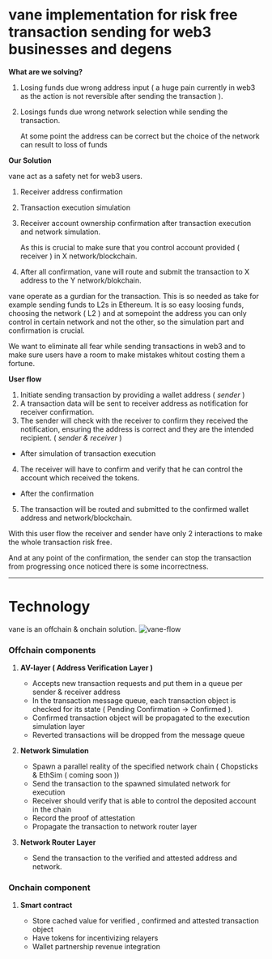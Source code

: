 # vane implementation for risk free transaction sending for web3 businesses and degens

**What are we solving?**

1. Losing funds due wrong address input ( a huge pain currently in web3 as the action is not reversible after sending the transaction ).
2. Losings funds due wrong network selection while sending the transaction.
   
   At some point the address can be correct but the choice of the network can result to loss of funds

**Our Solution**

vane act as a safety net for web3 users.

1. Receiver address confirmation
2. Transaction execution simulation
3. Receiver account ownership confirmation after transaction execution and network simulation. 

    As this is crucial to make sure that you control account provided ( receiver ) in X network/blockchain.
4. After all confirmation, vane will route and submit the transaction to X address to the Y network/blokchain.

vane operate as a gurdian for the transaction. This is so needed as take for example sending funds to L2s in Ethereum. It is so easy loosing funds, choosing the network ( L2 ) and at somepoint the address you can only control in certain network and not the other, so the simulation part and confirmation is crucial.

We want to eliminate all fear while sending transactions in web3 and to make sure users have a room to make mistakes whitout costing them a fortune.

**User flow**

1.  Initiate sending transaction by providing a wallet address ( *sender* )
2.  A transaction data will be sent to receiver address as notification for receiver confirmation.
3. The sender will check with the receiver to confirm they received the notification, ensuring the address is correct and they are the intended recipient. ( *sender & receiver* )

* After simulation of transaction execution
4. The receiver will have to confirm and verify that he can control the account which received the tokens.

* After the confirmation

5. The transaction will be routed and submitted to the confirmed wallet address and network/blockchain.


With this user flow the receiver and sender have only 2 interactions to make the whole transaction risk free.

And at any point of the confirmation, the sender can stop the transaction from progressing once noticed there is some incorrectness.

----

# Technology

vane is an offchain & onchain solution.
![vane-flow](https://github.com/2A-Labs/offchain/assets/69342343/12586e6f-8e1a-4254-8e2b-4ca7a07d7081)


### Offchain components

1. **AV-layer ( Address Verification Layer )**
    
    - Accepts new transaction requests and put them in a queue per sender & receiver address
    - In the transaction message queue, each transaction object is checked for its state ( Pending Confirmation -> Confirmed ).
    - Confirmed transaction object will be propagated to the execution simulation layer
    - Reverted transactions will be dropped from the message queue

2. **Network Simulation**

    - Spawn a parallel reality of the specified network chain ( Chopsticks & EthSim ( coming soon ))
    - Send the transaction to the spawned simulated network for execution
    - Receiver should verify that is able to control the deposited account in the chain
    - Record the proof of attestation
    - Propagate the transaction to network router layer

3. **Network Router Layer**

    - Send the transaction to the verified and attested address and network.

### Onchain component

1. **Smart contract**

    - Store cached value for verified , confirmed and attested transaction object
    - Have tokens for incentivizing relayers
    - Wallet partnership revenue integration
